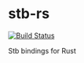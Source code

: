 # stb-rs

[![Build Status](https://travis-ci.org/germangb/stb-rs.svg?branch=master)](https://travis-ci.org/germangb/stb-rs)

Stb bindings for Rust

